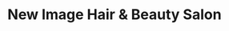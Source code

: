 ---
title: "New Image Hair & Beauty Salon"
url: /dublin/new-image-hair-und-beauty-salon/
shop: Kosmetik
---